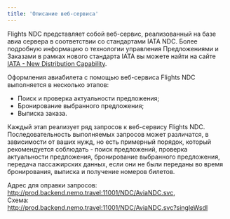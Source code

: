 ```yaml
---
title: 'Описание веб-сервиса'
---
```


Flights NDC представляет собой веб-сервис, реализованный на базе авиа сервера в соответствии со стандартами IATA NDC. Более подробную информацию о технологии управления Предложениями и Заказами в рамках нового стандарта IATA вы можете найти на сайте [IATA - New Distribution Capability](https://www.iata.org/whatwedo/airline-distribution/ndc/Pages/default.aspx). 

Оформления авиабилета с помощью веб-сервиса Flights NDC выполняется в несколько этапов:
-	Поиск и проверка актуальности предложения;
-	Бронирование выбранного предложения;
-	Выписка заказа.

Каждый этап реализует ряд запросов к веб-сервису Flights NDC. Последовательность выполняемых запросов может различатся, в зависимости от ваших нужд, но есть примерный порядок, который рекомендуется соблюдать - поиск предложений, проверка актуальности предложения, бронирование выбранного предложения, передача пассажирских данных, если они не были переданы во время бронирования, выписка и получение номеров билетов.

Адрес для оправки запросов:  
http://prod.backend.nemo.travel:11001/NDC/AviaNDC.svc,	
Схема:	
http://prod.backend.nemo.travel:11001/NDC/AviaNDC.svc?singleWsdl



